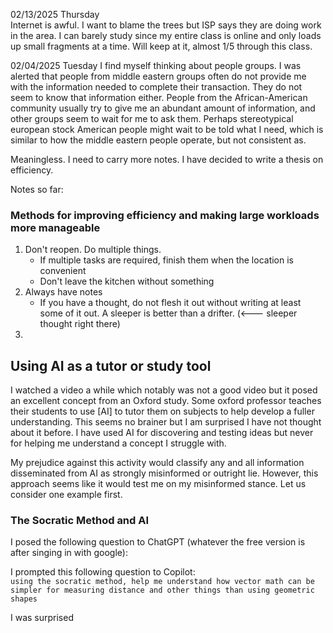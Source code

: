 02/13/2025 Thursday  
Internet is awful.  I want to blame the trees but ISP says they are doing work in the area.  I can barely study since my entire class is online and only loads up small fragments at a time.  Will keep at it, almost 1/5 through this class.

02/04/2025 Tuesday
I find myself thinking about people groups.  I was alerted that people from middle eastern groups often do not provide me with the information needed to complete their transaction.  They do not seem to know that information either.  People from the African-American community usually try to give me an abundant amount of information, and other groups seem to wait for me to ask them.  Perhaps stereotypical european stock American people might wait to be told what I need, which is similar to how the middle eastern people operate, but not consistent as.  

Meaningless. I need to carry more notes.  I have decided to write a thesis on efficiency.  
 
Notes so far:  
### Methods for improving efficiency and making large workloads more manageable  
1. Don't reopen. Do multiple things.
    - If multiple tasks are required, finish them when the location is convenient
    - Don't leave the kitchen without something
2. Always have notes
    - If you have a thought, do not flesh it out without writing at least some of it out.  A sleeper is better than a drifter. (<--- sleeper thought right there)
3. 

## Using AI as a tutor or study tool
I watched a video a while which notably was not a good video but it posed an excellent concept from an Oxford study.  Some oxford professor teaches their students to use [AI] to tutor them on subjects to help develop a fuller understanding.  This seems no brainer but I am surprised I have not thought about it before.  I have used AI for discovering and testing ideas but never for helping me understand a concept I struggle with.  

My prejudice against this activity would classify any and all information disseminated from AI as strongly misinformed or outright lie.  However, this approach seems like it would test me on my misinformed stance.  Let us consider one example first.  

### The Socratic Method and AI
I posed the following question to ChatGPT (whatever the free version is after singing in with google):  


I prompted this following question to Copilot:  
`using the socratic method, help me understand how vector math can be simpler for measuring distance and other things than using geometric  shapes`  


  I was surprised 



